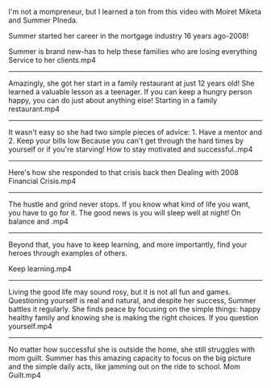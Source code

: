I'm not a mompreneur, but I learned a ton from this video with Moiret Miketa and Summer PIneda. 

Summer started her career in the mortgage industry 16 years ago-2008!

Summer is brand new-has to help these families who are losing everything
Service to her clients.mp4

---
Amazingly, she got her start in a family restaurant at just 12 years old! She learned a valuable lesson as a teenager. If you can keep a hungry person happy, you can do just about anything else!
Starting in a family restaurant.mp4

---

It wasn't easy so she had two simple pieces of advice: 1. Have a mentor and 2. Keep your bills low
Because you can't get through the hard times by yourself or if you're starving!
How to stay motivated and successful..mp4

---

Here's how she responded to that crisis back then 
Dealing with 2008 Financial Crisis.mp4

---
The hustle and grind never stops. If you know what kind of life you want, you have to go for it. The good news is you will sleep well at night!
On balance and .mp4

---

Beyond that, you have to keep learning, and more importantly, find your heroes through examples of others. 

Keep learning.mp4

---
Living the good life may sound rosy, but it is not all fun and games. Questioning yourself is real and natural, and despite her success, Summer battles it regularly. She finds peace by focusing on the simple things: happy healthy family and knowing she is making the right choices. 
lf you question yourself.mp4

---
No matter how successful she is outside the home, she still struggles with mom guilt. Summer has this amazing capacity to focus on the big picture and the simple daily acts, like jamming out on the ride to school. 
Mom Guilt.mp4
